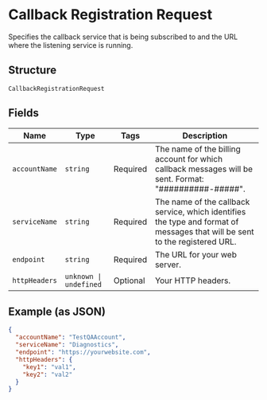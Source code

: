 
# Callback Registration Request

Specifies the callback service that is being subscribed to and the URL where the listening service is running.

## Structure

`CallbackRegistrationRequest`

## Fields

| Name | Type | Tags | Description |
|  --- | --- | --- | --- |
| `accountName` | `string` | Required | The name of the billing account for which callback messages will be sent. Format: "##########-#####". |
| `serviceName` | `string` | Required | The name of the callback service, which identifies the type and format of messages that will be sent to the registered URL. |
| `endpoint` | `string` | Required | The URL for your web server. |
| `httpHeaders` | `unknown \| undefined` | Optional | Your HTTP headers. |

## Example (as JSON)

```json
{
  "accountName": "TestQAAccount",
  "serviceName": "Diagnostics",
  "endpoint": "https://yourwebsite.com",
  "httpHeaders": {
    "key1": "val1",
    "key2": "val2"
  }
}
```

